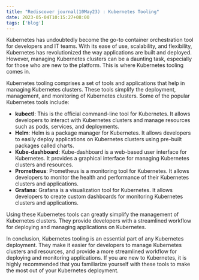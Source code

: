 ```yaml
---
title: "Rediscover journal(10May23) : Kubernetes Tooling"
date: 2023-05-04T10:15:27+08:00
tags: ['blog']
---
```


Kubernetes has undoubtedly become the go-to container orchestration tool for developers and IT teams. With its ease of use, scalability, and flexibility, Kubernetes has revolutionized the way applications are built and deployed. However, managing Kubernetes clusters can be a daunting task, especially for those who are new to the platform. This is where Kubernetes tooling comes in.

Kubernetes tooling comprises a set of tools and applications that help in managing Kubernetes clusters. These tools simplify the deployment, management, and monitoring of Kubernetes clusters. Some of the popular Kubernetes tools include:

- **kubectl**: This is the official command-line tool for Kubernetes. It allows developers to interact with Kubernetes clusters and manage resources such as pods, services, and deployments.
- **Helm**: Helm is a package manager for Kubernetes. It allows developers to easily deploy applications on Kubernetes clusters using pre-built packages called charts.
- **Kube-dashboard**: Kube-dashboard is a web-based user interface for Kubernetes. It provides a graphical interface for managing Kubernetes clusters and resources.
- **Prometheus**: Prometheus is a monitoring tool for Kubernetes. It allows developers to monitor the health and performance of their Kubernetes clusters and applications.
- **Grafana**: Grafana is a visualization tool for Kubernetes. It allows developers to create custom dashboards for monitoring Kubernetes clusters and applications.

Using these Kubernetes tools can greatly simplify the management of Kubernetes clusters. They provide developers with a streamlined workflow for deploying and managing applications on Kubernetes.

In conclusion, Kubernetes tooling is an essential part of any Kubernetes deployment. They make it easier for developers to manage Kubernetes clusters and resources, and provide a more streamlined workflow for deploying and monitoring applications. If you are new to Kubernetes, it is highly recommended that you familiarize yourself with these tools to make the most out of your Kubernetes deployment.